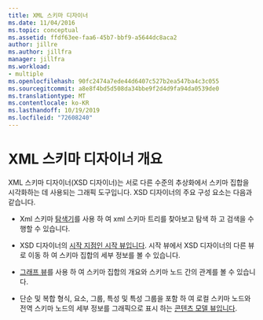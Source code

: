 ```yaml
---
title: XML 스키마 디자이너
ms.date: 11/04/2016
ms.topic: conceptual
ms.assetid: ffdf63ee-faa6-45b7-bbf9-a5644dc8aca2
author: jillre
ms.author: jillfra
manager: jillfra
ms.workload:
- multiple
ms.openlocfilehash: 90fc2474a7ede44d6407c527b2ea547ba4c3c055
ms.sourcegitcommit: a8e8f4bd5d508da34bbe9f2d4d9fa94da0539de0
ms.translationtype: MT
ms.contentlocale: ko-KR
ms.lasthandoff: 10/19/2019
ms.locfileid: "72608240"
---
```

# <a name="xml-schema-designer-overview"></a>XML 스키마 디자이너 개요

XML 스키마 디자이너(XSD 디자이너)는 서로 다른 수준의 추상화에서 스키마 집합을 시각화하는 데 사용되는 그래픽 도구입니다. XSD 디자이너의 주요 구성 요소는 다음과 같습니다.

- Xml 스키마 [탐색기](../xml-tools/xml-schema-explorer.md)를 사용 하 여 xml 스키마 트리를 찾아보고 탐색 하 고 검색을 수행할 수 있습니다.

- XSD 디자이너의 [시작 지점인 시작 뷰입니다](../xml-tools/start-view.md). 시작 뷰에서 XSD 디자이너의 다른 뷰로 이동 하 여 스키마 집합의 세부 정보를 볼 수 있습니다.

- [그래프 뷰](../xml-tools/graph-view.md)를 사용 하 여 스키마 집합의 개요와 스키마 노드 간의 관계를 볼 수 있습니다.

- 단순 및 복합 형식, 요소, 그룹, 특성 및 특성 그룹을 포함 하 여 로컬 스키마 노드와 전역 스키마 노드의 세부 정보를 그래픽으로 표시 하는 [콘텐츠 모델 뷰입니다](../xml-tools/content-model-view.md).